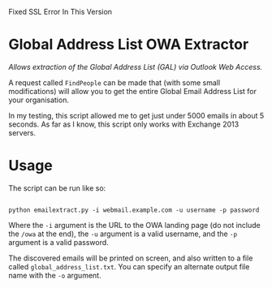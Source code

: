 Fixed SSL Error In This Version

# Global Address List OWA Extractor
*Allows extraction of the Global Address List (GAL) via Outlook Web Access.*

A request called `FindPeople` can be made that (with some small modifications) will allow you to get the entire Global Email Address List for your organisation.

In my testing, this script allowed me to get just under 5000 emails in about 5 seconds. As far as I know, this script only works with Exchange 2013 servers.

# Usage

The script can be run like so:
```

python emailextract.py -i webmail.example.com -u username -p password

```

Where the `-i` argument is the URL to the OWA landing page (do not include the `/owa` at the end), the `-u` argument is a valid username, and the `-p` argument is a valid password.


The discovered emails will be printed on screen, and also written to a file called `global_address_list.txt`. You can specify an alternate output file name with the `-o` argument.
